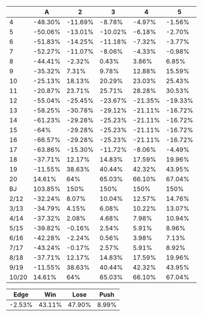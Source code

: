 |       | A       | 2       | 3       | 4       | 5       | 6       | 7       | 8       | 9       | 10      | J       | Q       | K       |
| ----- | ------- | ------- | ------- | ------- | ------- | ------- | ------- | ------- | ------- | ------- | ------- | ------- | ------- |
| 4     | -48.30% | -11.69% | -8.78%  | -4.97%  | -1.56%  | 0.90%   | -9.03%  | -15.93% | -24.07% | -34.39% | -34.39% | -34.39% | -34.39% |
| 5     | -50.06% | -13.01% | -10.02% | -6.18%  | -2.70%  | -0.31%  | -12.04% | -18.81% | -26.66% | -36.62% | -36.62% | -36.62% | -36.62% |
| 6     | -51.83% | -14.25% | -11.18% | -7.32%  | -3.77%  | -1.48%  | -16.43% | -21.72% | -29.26% | -38.87% | -38.87% | -38.87% | -38.87% |
| 7     | -52.27% | -11.07% | -8.06%  | -4.33%  | -0.98%  | 2.76%   | -6.88%  | -21.06% | -28.54% | -37.14% | -37.14% | -37.14% | -37.14% |
| 8     | -44.41% | -2.32%  | 0.43%   | 3.86%   | 6.85%   | 11.35%  | 8.22%   | -5.99%  | -21.02% | -30.71% | -30.71% | -30.71% | -30.71% |
| 9     | -35.32% | 7.31%   | 9.78%   | 12.88%  | 15.59%  | 19.46%  | 17.19%  | 9.84%   | -5.22%  | -21.81% | -21.81% | -21.81% | -21.81% |
| 10    | -25.13% | 18.13%  | 20.29%  | 23.03%  | 25.43%  | 28.65%  | 25.69%  | 19.80%  | 11.65%  | -5.36%  | -5.36%  | -5.36%  | -5.36%  |
| 11    | -20.87% | 23.71%  | 25.71%  | 28.28%  | 30.53%  | 33.24%  | 29.21%  | 23%     | 15.83%  | 3.34%   | 3.34%   | 3.34%   | 3.34%   |
| 12    | -55.04% | -25.45% | -23.67% | -21.35% | -19.33% | -17.05% | -21.28% | -27.16% | -34%    | -42.87% | -42.87% | -42.87% | -42.87% |
| 13    | -58.25% | -30.78% | -29.12% | -21.11% | -16.72% | -15.37% | -26.91% | -32.36% | -38.72% | -46.95% | -46.95% | -46.95% | -46.95% |
| 14    | -61.23% | -29.28% | -25.23% | -21.11% | -16.72% | -15.37% | -32.13% | -37.19% | -43.09% | -50.74% | -50.74% | -50.74% | -50.74% |
| 15    | -64%    | -29.28% | -25.23% | -21.11% | -16.72% | -15.37% | -36.98% | -41.68% | -47.16% | -54.25% | -54.25% | -54.25% | -54.25% |
| 16    | -66.57% | -29.28% | -25.23% | -21.11% | -16.72% | -15.37% | -41.48% | -45.84% | -50.93% | -57.52% | -57.52% | -57.52% | -57.52% |
| 17    | -63.86% | -15.30% | -11.72% | -8.06%  | -4.49%  | 1.17%   | -10.68% | -38.20% | -42.32% | -46.44% | -46.44% | -46.44% | -46.44% |
| 18    | -37.71% | 12.17%  | 14.83%  | 17.59%  | 19.96%  | 28.34%  | 39.96%  | 10.60%  | -18.32% | -24.15% | -24.15% | -24.15% | -24.15% |
| 19    | -11.55% | 38.63%  | 40.44%  | 42.32%  | 43.95%  | 49.60%  | 61.60%  | 59.39%  | 28.76%  | -1.87%  | -1.87%  | -1.87%  | -1.87%  |
| 20    | 14.61%  | 64%     | 65.03%  | 66.10%  | 67.04%  | 70.40%  | 77.32%  | 79.18%  | 75.84%  | 43.50%  | 43.50%  | 43.50%  | 43.50%  |
| BJ    | 103.85% | 150%    | 150%    | 150%    | 150%    | 150%    | 150%    | 150%    | 150%    | 138.46% | 138.46% | 138.46% | 138.46% |
| 2/12  | -32.24% | 8.07%   | 10.04%  | 12.57%  | 14.76%  | 18.02%  | 14.89%  | 9.51%   | 0.01%   | -14.15% | -14.15% | -14.15% | -14.15% |
| 3/13  | -34.79% | 4.15%   | 6.08%   | 10.22%  | 13.07%  | 16%     | 10.70%  | 5.41%   | -3.77%  | -17.37% | -17.37% | -17.37% | -17.37% |
| 4/14  | -37.32% | 2.08%   | 4.68%   | 7.98%   | 10.94%  | 13.75%  | 6.52%   | 1.33%   | -7.52%  | -20.57% | -20.57% | -20.57% | -20.57% |
| 5/15  | -39.82% | -0.16%  | 2.54%   | 5.91%   | 8.96%   | 11.67%  | 2.37%   | -2.71%  | -11.22% | -23.73% | -23.73% | -23.73% | -23.73% |
| 6/16  | -42.28% | -2.24%  | 0.56%   | 3.98%   | 7.13%   | 9.74%   | -1.72%  | -6.68%  | -14.86% | -26.84% | -26.84% | -26.84% | -26.84% |
| 7/17  | -43.24% | -0.17%  | 2.57%   | 5.91%   | 8.92%   | 12.68%  | -10.68% | -7.29%  | -14.98% | -25.86% | -25.86% | -25.86% | -25.86% |
| 8/18  | -37.71% | 12.17%  | 14.83%  | 17.59%  | 19.96%  | 28.34%  | 39.96%  | 10.60%  | -10.07% | -20.97% | -20.97% | -20.97% | -20.97% |
| 9/19  | -11.55% | 38.63%  | 40.44%  | 42.32%  | 43.95%  | 49.60%  | 61.60%  | 59.39%  | 28.76%  | -1.87%  | -1.87%  | -1.87%  | -1.87%  |
| 10/20 | 14.61%  | 64%     | 65.03%  | 66.10%  | 67.04%  | 70.40%  | 77.32%  | 79.18%  | 75.84%  | 43.50%  | 43.50%  | 43.50%  | 43.50%  |

| Edge   | Win    | Lose   | Push  |
| ------ | ------ | ------ | ----- |
| -2.53% | 43.11% | 47.90% | 8.99% |
